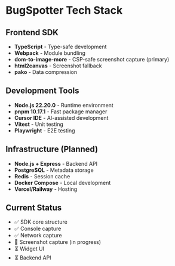 # BugSpotter Tech Stack

## Frontend SDK
- **TypeScript** - Type-safe development
- **Webpack** - Module bundling
- **dom-to-image-more** - CSP-safe screenshot capture (primary)
- **html2canvas** - Screenshot fallback
- **pako** - Data compression

## Development Tools
- **Node.js 22.20.0** - Runtime environment
- **pnpm 10.17.1** - Fast package manager
- **Cursor IDE** - AI-assisted development
- **Vitest** - Unit testing
- **Playwright** - E2E testing

## Infrastructure (Planned)
- **Node.js + Express** - Backend API
- **PostgreSQL** - Metadata storage
- **Redis** - Session cache
- **Docker Compose** - Local development
- **Vercel/Railway** - Hosting

## Current Status
- ✅ SDK core structure
- ✅ Console capture
- ✅ Network capture
- 🚧 Screenshot capture (in progress)
- ⏳ Widget UI
- ⏳ Backend API
